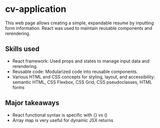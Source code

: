 # cv-application

This web page allows creating a simple, expandable resume by inputting form information. React was used to maintain reusable components and rerendering.

## Skills used
* React framework: Used props and states to manage input data and rerendering.
* Reusable code: Modularized code into reusable components.
* Various HTML and CSS concepts for styling, layout, and accessibility: semantic HTML, CSS Flexbox, CSS Grid, CSS pseudoclasses, HTML forms

## Major takeaways
* React functional syntax is specific with {} vs ()
* Array map is very useful for dynamic JSX returns